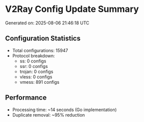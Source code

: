 # V2Ray Config Update Summary
Generated on: 2025-08-06 21:46:18 UTC

## Configuration Statistics
- Total configurations: 15947
- Protocol breakdown:
  - ss: 0 configs
  - ssr: 0 configs
  - trojan: 0 configs
  - vless: 0 configs
  - vmess: 891 configs

## Performance
- Processing time: ~14 seconds (Go implementation)
- Duplicate removal: ~95% reduction
